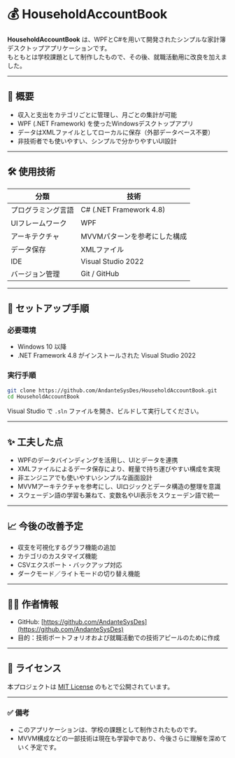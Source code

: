 # 💰 HouseholdAccountBook

**HouseholdAccountBook** は、WPFとC#を用いて開発されたシンプルな家計簿デスクトップアプリケーションです。  
もともとは学校課題として制作したもので、その後、就職活動用に改良を加えました。

---

## 📌 概要

- 収入と支出をカテゴリごとに管理し、月ごとの集計が可能
- WPF (.NET Framework) を使ったWindowsデスクトップアプリ
- データはXMLファイルとしてローカルに保存（外部データベース不要）
- 非技術者でも使いやすい、シンプルで分かりやすいUI設計

---

## 🛠 使用技術

| 分類           | 技術                          |
|----------------|-------------------------------|
| プログラミング言語 | C# (.NET Framework 4.8)    |
| UIフレームワーク | WPF                           |
| アーキテクチャ | MVVMパターンを参考にした構成 |
| データ保存     | XMLファイル                    |
| IDE            | Visual Studio 2022             |
| バージョン管理 | Git / GitHub                   |

---

## 🚀 セットアップ手順

### 必要環境

- Windows 10 以降
- .NET Framework 4.8 がインストールされた Visual Studio 2022

### 実行手順

```bash
git clone https://github.com/AndanteSysDes/HouseholdAccountBook.git
cd HouseholdAccountBook
```

Visual Studio で `.sln` ファイルを開き、ビルドして実行してください。

---

## ✨ 工夫した点

- WPFのデータバインディングを活用し、UIとデータを連携
- XMLファイルによるデータ保存により、軽量で持ち運びやすい構成を実現
- 非エンジニアでも使いやすいシンプルな画面設計
- MVVMアーキテクチャを参考にし、UIロジックとデータ構造の整理を意識
- スウェーデン語の学習も兼ねて、変数名やUI表示をスウェーデン語で統一

---

## 📈 今後の改善予定

- 収支を可視化するグラフ機能の追加
- カテゴリのカスタマイズ機能
- CSVエクスポート・バックアップ対応
- ダークモード／ライトモードの切り替え機能

---

## 🧑‍💻 作者情報

- GitHub: [https://github.com/AndanteSysDes](https://github.com/AndanteSysDes)  
- 目的：技術ポートフォリオおよび就職活動での技術アピールのために作成

---

## 📄 ライセンス

本プロジェクトは [MIT License](LICENSE) のもとで公開されています。

---

### ✅ 備考

- このアプリケーションは、学校の課題として制作されたものです。
- MVVM構成などの一部技術は現在も学習中であり、今後さらに理解を深めていく予定です。
